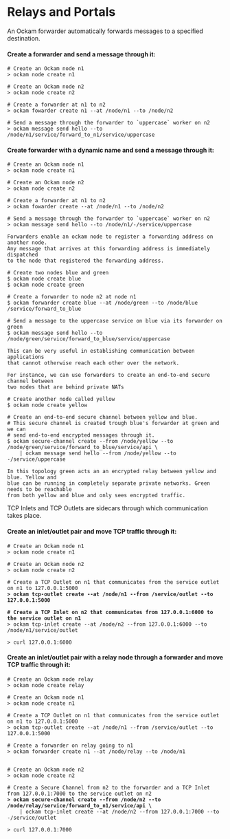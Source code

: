 # Relays and Portals&#x20;



An Ockam forwarder automatically forwards messages to a specified destination.

#### Create a forwarder and send a message through it:

```shell
# Create an Ockam node n1
> ockam node create n1

# Create an Ockam node n2
> ockam node create n2

# Create a forwarder at n1 to n2
> ockam fowarder create n1 --at /node/n1 --to /node/n2

# Send a message through the forwarder to `uppercase` worker on n2
> ockam message send hello --to /node/n1/service/forward_to_n1/service/uppercase
```

#### Create forwarder with a dynamic name and send a message through it:

```shell
# Create an Ockam node n1
> ockam node create n1

# Create an Ockam node n2
> ockam node create n2

# Create a forwarder at n1 to n2
> ockam fowarder create --at /node/n1 --to /node/n2

# Send a message through the forwarder to `uppercase` worker on n2
> ockam message send hello --to /node/n1/-/service/uppercase
```



```
Forwarders enable an ockam node to register a forwarding address on another node.
Any message that arrives at this forwarding address is immediately dispatched
to the node that registered the forwarding address.

# Create two nodes blue and green
$ ockam node create blue
$ ockam node create green

# Create a forwarder to node n2 at node n1
$ ockam forwarder create blue --at /node/green --to /node/blue
/service/forward_to_blue

# Send a message to the uppercase service on blue via its forwarder on green
$ ockam message send hello --to /node/green/service/forward_to_blue/service/uppercase

This can be very useful in establishing communication between applications
that cannot otherwise reach each other over the network.

For instance, we can use forwarders to create an end-to-end secure channel between
two nodes that are behind private NATs

# Create another node called yellow
$ ockam node create yellow

# Create an end-to-end secure channel between yellow and blue.
# This secure channel is created trough blue's forwarder at green and we can
# send end-to-end encrypted messages through it.
$ ockam secure-channel create --from /node/yellow --to /node/green/service/forward_to_blue/service/api \
    | ockam message send hello --from /node/yellow --to -/service/uppercase

In this topology green acts an an encrypted relay between yellow and blue. Yellow and
blue can be running in completely separate private networks. Green needs to be reachable
from both yellow and blue and only sees encrypted traffic.
```



TCP Inlets and TCP Outlets are sidecars through which communication takes place.

#### Create an inlet/outlet pair and move TCP traffic through it:

<pre class="language-shell"><code class="lang-shell"># Create an Ockam node n1
> ockam node create n1

# Create an Ockam node n2
> ockam node create n2

# Create a TCP Outlet on n1 that communicates from the service outlet on n1 to 127.0.0.1:5000
<strong>> ockam tcp-outlet create --at /node/n1 --from /service/outlet --to 127.0.0.1:5000
</strong><strong>
</strong><strong># Create a TCP Inlet on n2 that communicates from 127.0.0.1:6000 to the service outlet on n1
</strong>> ockam tcp-inlet create --at /node/n2 --from 127.0.0.1:6000 --to /node/n1/service/outlet

> curl 127.0.0.1:6000
</code></pre>

#### Create an inlet/outlet pair with a relay node through a forwarder and move TCP traffic through it:

<pre class="language-shell"><code class="lang-shell"># Create an Ockam node relay
> ockam node create relay

# Create an Ockam node n1
> ockam node create n1

# Create a TCP Outlet on n1 that communicates from the service outlet on n1 to 127.0.0.1:5000
> ockam tcp-outlet create --at /node/n1 --from /service/outlet --to 127.0.0.1:5000

# Create a forwarder on relay going to n1
> ockam forwarder create n1 --at /node/relay --to /node/n1


# Create an Ockam node n2
> ockam node create n2

# Create a Secure Channel from n2 to the forwarder and a TCP Inlet from 127.0.0.1:7000 to the service outlet on n2
<strong>> ockam secure-channel create --from /node/n2 --to /node/relay/service/forward_to_n1/service/api \
</strong>    | ockam tcp-inlet create --at /node/n2 --from 127.0.0.1:7000 --to -/service/outlet

> curl 127.0.0.1:7000</code></pre>
